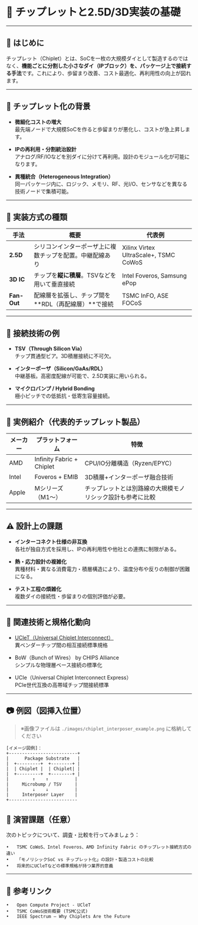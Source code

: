 # 🧩 チップレットと2.5D/3D実装の基礎

---

## 📝 はじめに

チップレット（Chiplet）とは、SoCを一枚の大規模ダイとして製造するのではなく、**機能ごとに分割した小さなダイ（IPブロック）を、パッケージ上で接続する手法**です。これにより、歩留まり改善、コスト最適化、再利用性の向上が図れます。

---

## 🧱 チップレット化の背景

- **微細化コストの増大**  
  最先端ノードで大規模SoCを作ると歩留まりが悪化し、コストが急上昇します。
  
- **IPの再利用・分割統治設計**  
  アナログ/RF/IOなどを別ダイに分けて再利用。設計のモジュール化が可能になります。

- **異種統合（Heterogeneous Integration）**  
  同一パッケージ内に、ロジック、メモリ、RF、光I/O、センサなどを異なる技術ノードで集積可能。

---

## 📐 実装方式の種類

| 手法      | 概要 | 代表例 |
|-----------|------|--------|
| **2.5D**  | シリコンインターポーザ上に複数チップを配置。中継配線あり | Xilinx Virtex UltraScale+, TSMC CoWoS |
| **3D IC** | チップを**縦に積層**。TSVなどを用いて垂直接続 | Intel Foveros, Samsung ePop |
| **Fan-Out** | 配線層を拡張し、チップ間を**RDL（再配線層）**で接続 | TSMC InFO, ASE FOCoS |

---

## 🧰 接続技術の例

- **TSV（Through Silicon Via）**  
  チップ貫通型ビア。3D積層接続に不可欠。
  
- **インターポーザ（Silicon/GaAs/RDL）**  
  中継基板。高密度配線が可能で、2.5D実装に用いられる。
  
- **マイクロバンプ / Hybrid Bonding**  
  極小ピッチでの低抵抗・低寄生容量接続。

---

## 🏢 実例紹介（代表的チップレット製品）

| メーカー | プラットフォーム | 特徴 |
|----------|------------------|------|
| AMD      | Infinity Fabric + Chiplet | CPU/IO分離構造（Ryzen/EPYC） |
| Intel    | Foveros + EMIB           | 3D積層+インターポーザ融合技術 |
| Apple    | Mシリーズ（M1〜）        | チップレットとは別路線の大規模モノリシック設計も参考に比較 |

---

## ⚠️ 設計上の課題

- **インターコネクト仕様の非互換**  
  各社が独自方式を採用し、IPの再利用性や他社との連携に制限がある。

- **熱・応力設計の複雑化**  
  異種材料・異なる消費電力・積層構造により、温度分布や反りの制御が困難になる。

- **テスト工程の煩雑化**  
  複数ダイの接続性・歩留まりの個別評価が必要。

---

## 🔗 関連技術と規格化動向

- [UCleT（Universal Chiplet Interconnect）](./uclet_intro.md)  
  異ベンダーチップ間の相互接続標準規格

- BoW（Bunch of Wires） by CHIPS Alliance  
  シンプルな物理層ベース接続の標準化

- UCIe（Universal Chiplet Interconnect Express）  
  PCIe世代互換の高帯域チップ間接続標準

---

## 📷 例図（図挿入位置）

> ※画像ファイルは `./images/chiplet_interposer_example.png` に格納してください

```text
[イメージ図例]：
+--------------------------+
|      Package Substrate   |
|  +---------+  +--------+ |
|  | Chiplet |  | Chiplet| |
|  +---------+  +--------+ |
|         ↑    ↑          |
|     Microbump / TSV     |
|         ↓    ↓          |
|     Interposer Layer    |
+--------------------------
```

## 🧠 演習課題（任意）

次のトピックについて、調査・比較を行ってみましょう：

	•	TSMC CoWoS、Intel Foveros、AMD Infinity Fabric のチップレット接続方式の違い
	•	「モノリシックSoC vs チップレット化」の設計・製造コストの比較
	•	将来的にUCleTなどの標準規格が持つ業界的意義

---

## 📝 参考リンク
	•	Open Compute Project - UCleT
	•	TSMC CoWoS技術概要 (TSMC公式)
	•	IEEE Spectrum – Why Chiplets Are the Future

